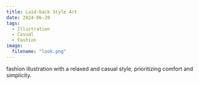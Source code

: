 ```yaml
---
title: Laid-back Style Art
date: 2024-06-20
tags:
  - Illustration
  - Casual
  - Fashion
image:
  filename: "look.png"
---
```


fashion illustration with a relaxed and casual style, prioritizing comfort and simplicity.

<!--more-->
